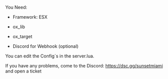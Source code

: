 You Need:

- Framework: ESX
- ox_lib
- ox_target

- Discord for Webhook (optional)

You can edit the Config´s in the server.lua.

If you have any problems, come to the Discord: https://dsc.gg/sunsetmiami and open a ticket
